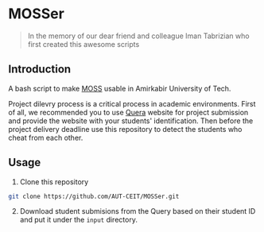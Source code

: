 # MOSSer

> In the memory of our dear friend and colleague Iman Tabrizian who first created this awesome scripts

## Introduction
A bash script to make [MOSS](https://theory.stanford.edu/~aiken/moss/) usable in Amirkabir University of Tech.

Project dilevry process is a critical process in academic environments.
First of all, we recommended you to use [Quera](https://quera.ir/dashboard/)
website for project submission and provide the website with
your students' identification. Then before the project delivery deadline use this repository to detect
the students who cheat from each other.

## Usage

1. Clone this repository

```sh
git clone https://github.com/AUT-CEIT/MOSSer.git
```

2. Download student submisions from the Query based on their student ID and put it under the `input` directory.
